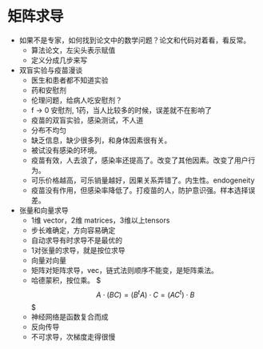 # 矩阵求导

- 如果不是专家，如何找到论文中的数学问题？论文和代码对着看，看反常。
  - 算法论文，左尖头表示赋值
  - 定义分成几步来写
- 双盲实验与疫苗漫谈
  - 医生和患者都不知道实验
  - 药和安慰剂
  - 伦理问题，给病人吃安慰剂？
  - f -> 0 安慰剂, 1药，当人比较多的时候，误差就不在影响了
  - 疫苗的双盲实验，感染测试，不人道
  - 分布不均匀
  - 缺乏信息，缺少很多列，和身体因素很有关。
  - 被试没有感染的环境。
  - 疫苗有效，人去浪了，感染率还提高了。改变了其他因素。改变了用户行为。
  - 可乐价格越高，可乐销量越好，因果关系弄错了。内生性。endogeneity
  - 疫苗没有作用，但感染率降低了。打疫苗的人，防护意识强。样本选择误差。
- 张量和向量求导
  - 1维 vector，2维 matrices，3维以上tensors
  - 步长难确定，方向容易确定
  - 自动求导有时求导不是最优的
  - 1对张量的求导，就是按位求导
  - 向量对向量
  - 矩阵对矩阵求导，vec，链式法则顺序不能变，是矩阵乘法。
  - 哈德蒙积，按位乘。
  $$$A \cdot (B C) = (B^tA)\cdot C = (AC^t)\cdot B$$$
  - 神经网络是函数复合而成
  - 反向传导
  - 不可求导，次梯度走得很慢
  
  